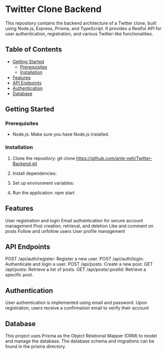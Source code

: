 # Twitter Clone Backend

This repository contains the backend architecture of a Twitter clone, built using Node.js, Express, Prisma, and TypeScript. It provides a Restful API for user authentication, registration, and various Twitter-like functionalities.

## Table of Contents

- [Getting Started](#getting-started)
  - [Prerequisites](#prerequisites)
  - [Installation](#installation)
- [Features](#features)
- [API Endpoints](#api-endpoints)
- [Authentication](#authentication)
- [Database](#database)


 ## Getting Started

### Prerequisites

- Node.js: Make sure you have Node.js installed.

### Installation

1. Clone the repository:
   git clone https://github.com/ante-neh/Twitter-Backend.git

2. Install dependencies:

3. Set up environment variables:

4. Run the application:
    npm start


## Features

User registration and login
Email authentication for secure account management
Post creation, retrieval, and deletion
Like and comment on posts
Follow and unfollow users
User profile management


## API Endpoints

POST /api/auth/register: Register a new user.
POST /api/auth/login: Authenticate and login a user.
POST /api/posts: Create a new post.
GET /api/posts: Retrieve a list of posts.
GET /api/posts/:postId: Retrieve a specific post.

## Authentication

User authentication is implemented using email and password. Upon registration, users receive a confirmation email to verify their account

## Database

This project uses Prisma as the Object Relational Mapper (ORM) to model and manage the database. The database schema and migrations can be found in the prisma directory.